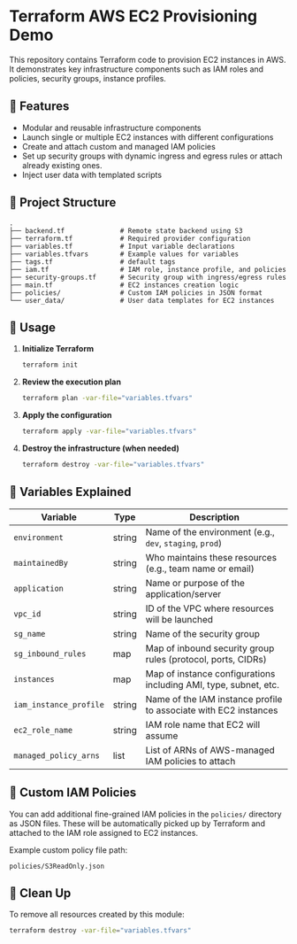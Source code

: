 # Terraform AWS EC2 Provisioning Demo

This repository contains Terraform code to provision EC2 instances in AWS. It demonstrates key infrastructure components such as IAM roles and policies, security groups, instance profiles.

## 🚀 Features

- Modular and reusable infrastructure components
- Launch single or multiple EC2 instances with different configurations
- Create and attach custom and managed IAM policies
- Set up security groups with dynamic ingress and egress rules or attach already existing ones.
- Inject user data with templated scripts

## 📁 Project Structure

```
.
├── backend.tf              # Remote state backend using S3
├── terraform.tf            # Required provider configuration
├── variables.tf            # Input variable declarations
├── variables.tfvars        # Example values for variables
├── tags.tf                 # default tags
├── iam.tf                  # IAM role, instance profile, and policies
├── security-groups.tf      # Security group with ingress/egress rules
├── main.tf                 # EC2 instances creation logic
├── policies/               # Custom IAM policies in JSON format
└── user_data/              # User data templates for EC2 instances
```

## 🚦 Usage

1. **Initialize Terraform**
   ```bash
   terraform init
   ```

2. **Review the execution plan**
   ```bash
   terraform plan -var-file="variables.tfvars"
   ```

3. **Apply the configuration**
   ```bash
   terraform apply -var-file="variables.tfvars"
   ```

4. **Destroy the infrastructure (when needed)**
   ```bash
   terraform destroy -var-file="variables.tfvars"
   ```

## 📜 Variables Explained

| Variable               | Type    | Description                                                       |
|------------------------|---------|-------------------------------------------------------------------|
| `environment`          | string  | Name of the environment (e.g., `dev`, `staging`, `prod`)          |
| `maintainedBy`         | string  | Who maintains these resources (e.g., team name or email)          |
| `application`          | string  | Name or purpose of the application/server                         |
| `vpc_id`               | string  | ID of the VPC where resources will be launched                    |
| `sg_name`              | string  | Name of the security group                                        |
| `sg_inbound_rules`     | map     | Map of inbound security group rules (protocol, ports, CIDRs)      |
| `instances`            | map     | Map of instance configurations including AMI, type, subnet, etc.  |
| `iam_instance_profile` | string  | Name of the IAM instance profile to associate with EC2 instances  |
| `ec2_role_name`        | string  | IAM role name that EC2 will assume                                |
| `managed_policy_arns`  | list    | List of ARNs of AWS-managed IAM policies to attach                |

## 🔐 Custom IAM Policies

You can add additional fine-grained IAM policies in the `policies/` directory as JSON files. These will be automatically picked up by Terraform and attached to the IAM role assigned to EC2 instances.

Example custom policy file path:
```
policies/S3ReadOnly.json
```

## 🧹 Clean Up

To remove all resources created by this module:
```bash
terraform destroy -var-file="variables.tfvars"
```
